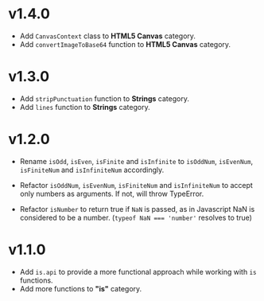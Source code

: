 # v1.4.0
- Add <code>CanvasContext</code> class to **HTML5 Canvas** category.
- Add <code>convertImageToBase64</code> function to **HTML5 Canvas** category.


# v1.3.0
- Add <code>stripPunctuation</code> function to **Strings** category.
- Add <code>lines</code> function to **Strings** category.


# v1.2.0
- Rename <code>isOdd</code>, <code>isEven</code>, <code>isFinite</code> and <code>isInfinite</code> to <code>isOddNum</code>, <code>isEvenNum</code>, <code>isFiniteNum</code> and <code>isInfiniteNum</code> accordingly.

- Refactor <code>isOddNum</code>, <code>isEvenNum</code>, <code>isFiniteNum</code> and <code>isInfiniteNum</code> to accept only numbers as arguments. If not, will throw TypeError.

- Refactor <code>isNumber</code> to return true if <code>NaN</code> is passed, as in Javascript NaN is considered to be a number. (<code>typeof NaN === 'number'</code> resolves to true)


# v1.1.0
- Add <code>is.api</code> to provide a more functional approach while working with <code>is</code> functions.
- Add more functions to **"is"** category.
